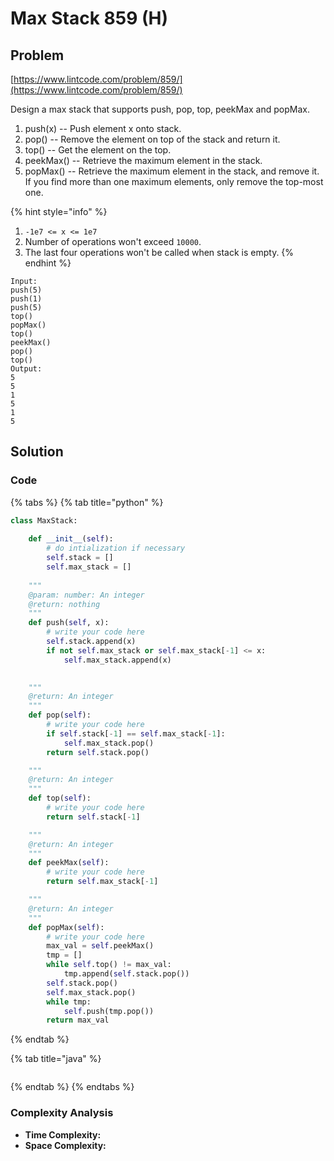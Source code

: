 # Max Stack 859 \(H\)

## Problem

[https://www.lintcode.com/problem/859/](https://www.lintcode.com/problem/859/)

Design a max stack that supports push, pop, top, peekMax and popMax.

1. push\(x\) -- Push element x onto stack.
2. pop\(\) -- Remove the element on top of the stack and return it.
3. top\(\) -- Get the element on the top.
4. peekMax\(\) -- Retrieve the maximum element in the stack.
5. popMax\(\) -- Retrieve the maximum element in the stack, and remove it. If you find more than one maximum elements, only remove the top-most one.

{% hint style="info" %}
1. `-1e7 <= x <= 1e7`
2. Number of operations won't exceed `10000`.
3. The last four operations won't be called when stack is empty.
{% endhint %}

```text
Input:
push(5)
push(1)
push(5)
top()
popMax()
top()
peekMax()
pop()
top()
Output:
5
5
1
5
1
5
```

## Solution

### Code

{% tabs %}
{% tab title="python" %}
```python
class MaxStack:
    
    def __init__(self):
        # do intialization if necessary
        self.stack = []
        self.max_stack = []
    
    """
    @param: number: An integer
    @return: nothing
    """
    def push(self, x):
        # write your code here
        self.stack.append(x)
        if not self.max_stack or self.max_stack[-1] <= x:
            self.max_stack.append(x)
 

    """
    @return: An integer
    """
    def pop(self):
        # write your code here
        if self.stack[-1] == self.max_stack[-1]:
            self.max_stack.pop()
        return self.stack.pop()

    """
    @return: An integer
    """
    def top(self):
        # write your code here
        return self.stack[-1]

    """
    @return: An integer
    """
    def peekMax(self):
        # write your code here
        return self.max_stack[-1]

    """
    @return: An integer
    """
    def popMax(self):
        # write your code here
        max_val = self.peekMax()
        tmp = []
        while self.top() != max_val:
            tmp.append(self.stack.pop())
        self.stack.pop()
        self.max_stack.pop()
        while tmp:
            self.push(tmp.pop())
        return max_val
```
{% endtab %}

{% tab title="java" %}
```

```
{% endtab %}
{% endtabs %}

### Complexity Analysis

* **Time Complexity:**
* **Space Complexity:**



